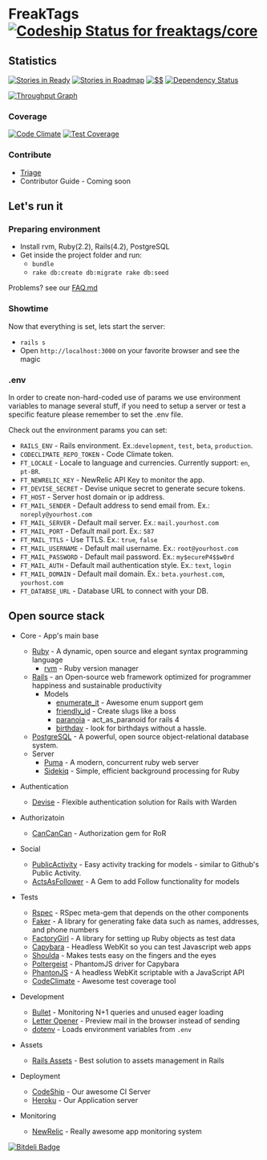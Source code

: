FreakTags [![Codeship Status for freaktags/core](https://img.shields.io/codeship/55647cb0-2fe7-0132-1216-3ad622bf587e/master.svg?style=flat)](https://codeship.io/projects/39670)
====

## Statistics
[![Stories in Ready](https://badge.waffle.io/freaktags/core.png?label=ready&title=Ready)](https://waffle.io/freaktags/core)
[![Stories in Roadmap](https://badge.waffle.io/freaktags/core.png?label=roadmap&title=Roadmap)](https://waffle.io/freaktags/core)
[![$$](http://img.shields.io/gratipay/marceloboeira.svg?style=flat)](https://gratipay.com/marceloboeira/)
[![Dependency Status](https://gemnasium.com/freaktags/core.svg)](https://gemnasium.com/freaktags/core)

[![Throughput Graph](https://graphs.waffle.io/freaktags/core/throughput.svg)](https://waffle.io/freaktags/core/metrics)

### Coverage

[![Code Climate](https://codeclimate.com/github/freaktags/core/badges/gpa.svg)](https://codeclimate.com/github/freaktags/core)
[![Test Coverage](https://codeclimate.com/github/freaktags/core/badges/coverage.svg)](https://codeclimate.com/github/freaktags/core)

### Contribute

* [Triage](http://www.codetriage.com/freaktags/core)
* Contributor Guide - Coming soon

## Let's run it

### Preparing environment

* Install rvm, Ruby(2.2), Rails(4.2), PostgreSQL
* Get inside the project folder and run:
  * `bundle`
  * `rake db:create db:migrate rake db:seed`

Problems? see our [FAQ.md](https://github.com/freaktags/core/blob/master/FAQ.md)

### Showtime

Now that everything is set, lets start the server:

  * `rails s`
  * Open `http://localhost:3000` on your favorite browser and see the magic


### .env

In order to create non-hard-coded use of params we use environment variables to manage several stuff, if you need to setup a server or test a specific feature please remember to set the .env file.

Check out the environment params you can set:

* `RAILS_ENV` - Rails environment. Ex.:`development`, `test`, `beta`, `production`.
* `CODECLIMATE_REPO_TOKEN` - Code Climate token.
* `FT_LOCALE` - Locale to language and currencies. Currently support: `en`, `pt-BR`.
* `FT_NEWRELIC_KEY` - NewRelic API Key to monitor the app.
* `FT_DEVISE_SECRET` - Devise unique secret to generate secure tokens.
* `FT_HOST` - Server host domain or ip address.
* `FT_MAIL_SENDER` - Default address to send email from. Ex.: `noreply@yourhost.com`
* `FT_MAIL_SERVER` - Default mail server. Ex.: `mail.yourhost.com`
* `FT_MAIL_PORT` - Default mail port. Ex.: `587`
* `FT_MAIL_TTLS` - Use TTLS. Ex.: `true`, `false`
* `FT_MAIL_USERNAME` - Default mail username. Ex.: `root@yourhost.com`
* `FT_MAIL_PASSWORD` - Default mail password. Ex.: `my$ecureP4$$w0rd`
* `FT_MAIL_AUTH` - Default mail authentication style. Ex.: `text`, `login`
* `FT_MAIL_DOMAIN` - Default mail domain. Ex.: `beta.yourhost.com`, `yourhost.com`
* `FT_DATABSE_URL` - Database URL to connect with your DB.


## Open source stack

  * Core - App's main base
    * [Ruby](https://www.ruby-lang.org) - A dynamic, open source and elegant syntax programming language
      * [rvm](http://rvm.io) - Ruby version manager
    * [Rails](http://rubyonrails.org) - an Open-source web framework optimized for programmer happiness and sustainable productivity
      * Models
        * [enumerate_it](https://github.com/cassiomarques/enumerate_it) - Awesome enum support gem
        * [friendly_id](https://github.com/norman/friendly_id) - Create slugs like a boss
        * [paranoia](https://github.com/radar/paranoia) - act_as_paranoid for rails 4
        * [birthday](https://github.com/railslove/birthday) - look for birthdays without a hassle.
    * [PostgreSQL](http://www.postgresql.org) -  A powerful, open source object-relational database system.
    * Server
      * [Puma](http://puma.io) - A modern, concurrent ruby web server
      * [Sidekiq](http://sidekiq.org) - Simple, efficient background processing for Ruby
  * Authentication
    * [Devise](https://github.com/plataformatec/devise) - Flexible authentication solution for Rails with Warden
  * Authorizatoin
    * [CanCanCan](https://github.com/CanCanCommunity/cancancan) - Authorization gem for RoR
  * Social
    * [PublicActivity](https://github.com/pokonski/public_activity) - Easy activity tracking for models - similar to Github's Public Activity.
    * [ActsAsFollower](https://github.com/tcocca/acts_as_follower) - A Gem to add Follow functionality for models

  * Tests
    * [Rspec](https://github.com/rspec/rspec) - RSpec meta-gem that depends on the other components
    * [Faker](https://github.com/stympy/faker) - A library for generating fake data such as names, addresses, and phone numbers
    * [FactoryGirl](https://github.com/thoughtbot/factory_girl) - A library for setting up Ruby objects as test data
    * [Capybara](https://github.com/thoughtbot/capybara-webkit) - Headless WebKit so you can test Javascript web apps
    * [Shoulda](https://github.com/thoughtbot/shoulda) - Makes tests easy on the fingers and the eyes
    * [Poltergeist](https://github.com/teampoltergeist/poltergeist) -  PhantomJS driver for Capybara
    * [PhantonJS](http://phantomjs.org) - A headless WebKit scriptable with a JavaScript API
    * [CodeClimate](http://codeclimate.com) - Awesome test coverage tool
  * Development
    * [Bullet](https://github.com/flyerhzm/bullet) - Monitoring N+1 queries and unused eager loading
    * [Letter Opener](https://github.com/ryanb/letter_opener) - Preview mail in the browser instead of sending
    * [dotenv](https://github.com/bkeepers/dotenv) - Loads environment variables from `.env`
  * Assets
    * [Rails Assets](http://rails-assets.org) - Best solution to assets management in Rails
  * Deployment
    * [CodeShip](http://codeship.io) - Our awesome CI Server
    * [Heroku](http://heroku.com) - Our Application server
  * Monitoring
    * [NewRelic](http://newrelic.com) - Really awesome app monitoring system


[![Bitdeli Badge](https://d2weczhvl823v0.cloudfront.net/FreakTags/core/trend.png)](https://bitdeli.com/free "Bitdeli Badge")


